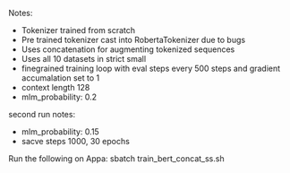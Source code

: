 Notes:

- Tokenizer trained from scratch
- Pre trained tokenizer cast into RobertaTokenizer due to bugs
- Uses concatenation for augmenting tokenized sequences
- Uses all 10 datasets in strict small
- finegrained training loop with eval steps every 500 steps and gradient accumalation set to 1
- context length 128
- mlm_probability: 0.2

second run notes:
- mlm_probability: 0.15
- sacve steps 1000, 30 epochs

Run the following on Appa:
    sbatch train_bert_concat_ss.sh

